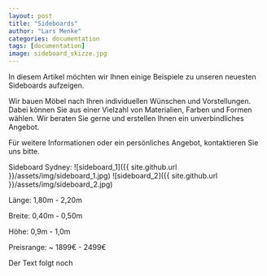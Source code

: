 ```yaml
---
layout: post
title: "Sideboards"
author: "Lars Menke"
categories: documentation
tags: [documentation]
image: sideboard_skizze.jpg
---
```


In diesem Artikel möchten wir Ihnen einige Beispiele zu unseren neuesten Sideboards aufzeigen.

Wir bauen Möbel nach Ihren individuellen Wünschen und Vorstellungen.
Dabei können Sie aus einer Vielzahl von Materialien, Farben und Formen wählen.
Wir beraten Sie gerne und erstellen Ihnen ein unverbindliches Angebot.

Für weitere Informationen oder ein persönliches Angebot, kontaktieren Sie uns bitte.


Sideboard Sydney:
![sideboard_1]({{ site.github.url }}/assets/img/sideboard_1.jpg)
![sideboard_2]({{ site.github.url }}/assets/img/sideboard_2.jpg)

Länge:  1,80m  - 2,20m

Breite: 0,40m  - 0,50m

Höhe:   0,9m   - 1,0m

Preisrange: ~ 1899€ - 2499€


Der Text folgt noch

